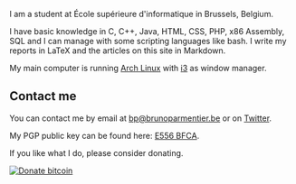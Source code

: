 <!-- 
.. title: About
.. slug: about
.. date: 05/22/2014 12:57:48 AM UTC+02:00
.. tags: 
.. link: 
.. description: 
.. type: text
-->


I am a student at École supérieure d'informatique in Brussels, Belgium.

I have basic knowledge in C, C++, Java, HTML, CSS, PHP, x86 Assembly, SQL and I
can manage with some scripting languages like bash. I write my reports in LaTeX
and the articles on this site in Markdown. 

My main computer is running [Arch Linux](https://www.archlinux.org "Arch Linux")
with [i3](http://i3wm.org/ "i3 window manager") as window manager.

## Contact me

You can contact me by email at <bp@brunoparmentier.be> or on
[Twitter](https://twitter.com/mau5kito "@mau5kito").

My PGP public key can be found here:
[E556 BFCA](http://gpg.nebrwesleyan.edu:11371/pks/lookup?op=get&search=0x53F632B6E556BFCA "PGP public key").

If you like what I do, please consider donating.

[![Donate bitcoin](bitcoin_donate_logo.svg "Donate
Bitcoin")](bitcoin:168utA5DWMVXLFVfQDahG5abEWUSk9Wcfm "Donate Bitcoin")
